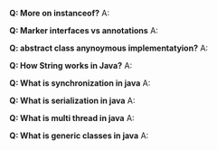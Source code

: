 **Q: More on instanceof?**
A: 

**Q: Marker interfaces vs annotations**
A:


**Q: abstract class anynoymous implementatyion?**
A: 

**Q: How String works in Java?**
A: 

**Q: What is synchronization in java**
A:

**Q: What is serialization in java**
A:

**Q: What is multi thread in java**
A:

**Q: What is generic classes in java**
A: